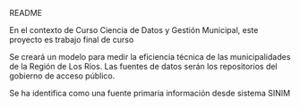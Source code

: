 README

En el contexto de Curso Ciencia de Datos y Gestión Municipal, este proyecto es trabajo final de curso

Se creará un modelo para medir la eficiencia técnica de las municipalidades de la Región de Los Ríos.
Las fuentes de datos serán los repositorios del gobierno de acceso público.

Se ha identifica como una fuente primaria información desde sistema SINIM